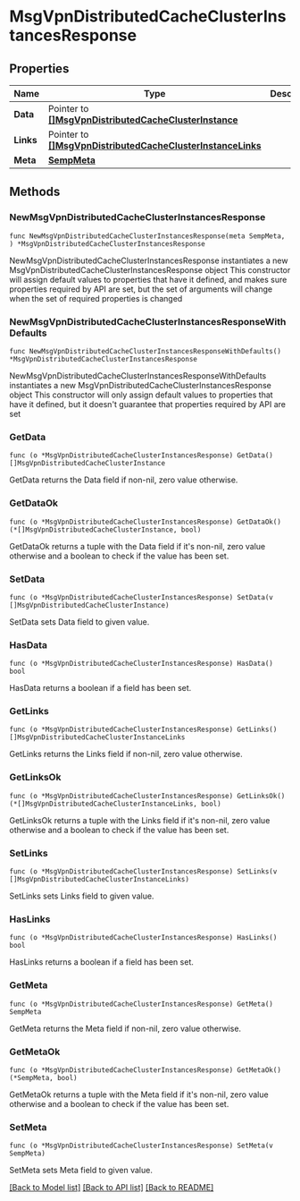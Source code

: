 # MsgVpnDistributedCacheClusterInstancesResponse

## Properties

Name | Type | Description | Notes
------------ | ------------- | ------------- | -------------
**Data** | Pointer to [**[]MsgVpnDistributedCacheClusterInstance**](MsgVpnDistributedCacheClusterInstance.md) |  | [optional] 
**Links** | Pointer to [**[]MsgVpnDistributedCacheClusterInstanceLinks**](MsgVpnDistributedCacheClusterInstanceLinks.md) |  | [optional] 
**Meta** | [**SempMeta**](SempMeta.md) |  | 

## Methods

### NewMsgVpnDistributedCacheClusterInstancesResponse

`func NewMsgVpnDistributedCacheClusterInstancesResponse(meta SempMeta, ) *MsgVpnDistributedCacheClusterInstancesResponse`

NewMsgVpnDistributedCacheClusterInstancesResponse instantiates a new MsgVpnDistributedCacheClusterInstancesResponse object
This constructor will assign default values to properties that have it defined,
and makes sure properties required by API are set, but the set of arguments
will change when the set of required properties is changed

### NewMsgVpnDistributedCacheClusterInstancesResponseWithDefaults

`func NewMsgVpnDistributedCacheClusterInstancesResponseWithDefaults() *MsgVpnDistributedCacheClusterInstancesResponse`

NewMsgVpnDistributedCacheClusterInstancesResponseWithDefaults instantiates a new MsgVpnDistributedCacheClusterInstancesResponse object
This constructor will only assign default values to properties that have it defined,
but it doesn't guarantee that properties required by API are set

### GetData

`func (o *MsgVpnDistributedCacheClusterInstancesResponse) GetData() []MsgVpnDistributedCacheClusterInstance`

GetData returns the Data field if non-nil, zero value otherwise.

### GetDataOk

`func (o *MsgVpnDistributedCacheClusterInstancesResponse) GetDataOk() (*[]MsgVpnDistributedCacheClusterInstance, bool)`

GetDataOk returns a tuple with the Data field if it's non-nil, zero value otherwise
and a boolean to check if the value has been set.

### SetData

`func (o *MsgVpnDistributedCacheClusterInstancesResponse) SetData(v []MsgVpnDistributedCacheClusterInstance)`

SetData sets Data field to given value.

### HasData

`func (o *MsgVpnDistributedCacheClusterInstancesResponse) HasData() bool`

HasData returns a boolean if a field has been set.

### GetLinks

`func (o *MsgVpnDistributedCacheClusterInstancesResponse) GetLinks() []MsgVpnDistributedCacheClusterInstanceLinks`

GetLinks returns the Links field if non-nil, zero value otherwise.

### GetLinksOk

`func (o *MsgVpnDistributedCacheClusterInstancesResponse) GetLinksOk() (*[]MsgVpnDistributedCacheClusterInstanceLinks, bool)`

GetLinksOk returns a tuple with the Links field if it's non-nil, zero value otherwise
and a boolean to check if the value has been set.

### SetLinks

`func (o *MsgVpnDistributedCacheClusterInstancesResponse) SetLinks(v []MsgVpnDistributedCacheClusterInstanceLinks)`

SetLinks sets Links field to given value.

### HasLinks

`func (o *MsgVpnDistributedCacheClusterInstancesResponse) HasLinks() bool`

HasLinks returns a boolean if a field has been set.

### GetMeta

`func (o *MsgVpnDistributedCacheClusterInstancesResponse) GetMeta() SempMeta`

GetMeta returns the Meta field if non-nil, zero value otherwise.

### GetMetaOk

`func (o *MsgVpnDistributedCacheClusterInstancesResponse) GetMetaOk() (*SempMeta, bool)`

GetMetaOk returns a tuple with the Meta field if it's non-nil, zero value otherwise
and a boolean to check if the value has been set.

### SetMeta

`func (o *MsgVpnDistributedCacheClusterInstancesResponse) SetMeta(v SempMeta)`

SetMeta sets Meta field to given value.



[[Back to Model list]](../README.md#documentation-for-models) [[Back to API list]](../README.md#documentation-for-api-endpoints) [[Back to README]](../README.md)


